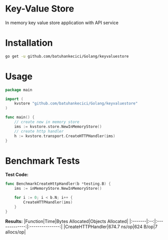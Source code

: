 # Key-Value Store
In memory key value store application with API service

# Installation
```bash
go get -u github.com/batuhankecici/Golang/keyvaluestore
```

# Usage

```go
package main

import (
	kvstore "github.com/batuhankecici/Golang/keyvaluestore"
)

func main() {
	// create new in memory store
	ims := kvstore.store.NewInMemoryStore()
	// create http handler
	h := kvstore.transport.CreateHTTPHandler(ims)
}
```

# Benchmark Tests
**Test Code:**

```go
func BenchmarkCreateHttpHandler(b *testing.B) {
	ims := inMemoryStore.NewInMemoryStore()

	for i := 0; i < b.N; i++ {
		CreateHTTPHandler(ims)
	}
}

```

**Results:**
|Function|Time|Bytes Allocated|Objects Allocated|
|:-------|:--:|:-------------:|:---------------:|
|CreateHTTPHandler|674.7 ns/op|624 B/op|7 allocs/op|